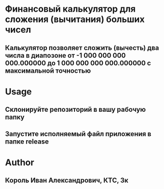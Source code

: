 # Финансовый калькулятор для сложения (вычитания) больших чисел
## Калькулятор позволяет сложить (вычесть) два числа в диапозоне от -1 000 000 000 000.000000 до 1 000 000 000 000.000000 с максимальной точностью
# Usage
## Склонируйте репозиторий в вашу рабочую папку
## Запустите исполняемый файл приложения в папке release
# Author
## Король Иван Александрович, КТС, 3к
